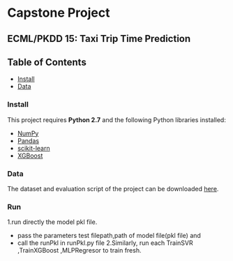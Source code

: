 # Capstone Project
## ECML/PKDD 15: Taxi Trip Time Prediction 

## Table of Contents  
- [Install](#install)
- [Data](#data)





### <a name="install"></a>Install

This project requires **Python 2.7** and the following Python libraries installed:

- [NumPy](http://www.numpy.org/)
- [Pandas](http://pandas.pydata.org)
- [scikit-learn](http://scikit-learn.org/stable/)
- [XGBoost](https://xgboost.readthedocs.io/en/latest/)

### <a name="data"></a>Data

The dataset and evaluation script of the project can be downloaded [here](https://www.kaggle.com/c/pkdd-15-taxi-trip-time-prediction-ii/data).

### <a name="install"></a>Run
1.run directly the  model pkl file.
   - pass the parameters  test filepath,path of model file(pkl file) and 
   - call the runPkl in runPkl.py file
2.Similarly, run each TrainSVR ,TrainXGBoost ,MLPRegresor to train  fresh.


